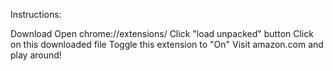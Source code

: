 Instructions:

Download
Open chrome://extensions/
Click "load unpacked" button
Click on this downloaded file
Toggle this extension to "On"
Visit amazon.com and play around!
